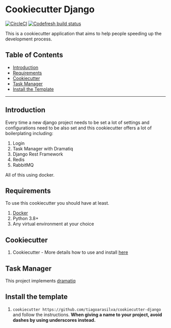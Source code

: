 # Cookiecutter Django

[![CircleCI](https://circleci.com/gh/tarsil/cookiecutter-django.svg?style=shield&circle-token=91ae5605f46538c06c9b88248fd0fd6cc9b2994d)](https://circleci.com/gh/tarsil/cookiecutter-django)
[![Codefresh build status]( https://g.codefresh.io/api/badges/pipeline/tiagoarasilva/Django%20Cookiecutter%2FTest%26Build?type=cf-1&key=eyJhbGciOiJIUzI1NiJ9.NThhOGRkNTdmMjU5OWMwMTAwZjQzYmRi.kUnXk46L86nOtnW3OI5-TJK6cYlavAHbhF5MqKg6pLM)](https://g.codefresh.io/pipelines/edit/new/builds?id=5fc91f0654e9095fcd293333&pipeline=Test%26Build&projects=Django%20Cookiecutter&projectId=5fc91e5e84fbdc5d38bf1924)

This is a cookiecutter application that aims to help people speeding up the development process.

## Table of Contents

- [Introduction](#introduction)
- [Requirements](#requirements)
- [Cookiecutter](#cookiecutter)
- [Task Manager](#task-manager)
- [Install the Template](#install-the-template)

---

## Introduction

Every time a new django project needs to be set a lot of settings and configurations need to be
also set and this cookiecutter offers a lot of boilerplating including:

1. Login
2. Task Manager with Dramatiq
3. Django Rest Framework
4. Redis
5. RabbitMQ

All of this using docker.

## Requirements

To use this cookiecutter you should have at least.

1. [Docker](https://www.docker.com/products)
2. Python 3.8+
3. Any virtual environment at your choice

## Cookiecutter

1. Cookiecutter - More details how to use and install [here](https://cookiecutter.readthedocs.io/en/1.7.2/)

## Task Manager

This project implements [dramatiq](https://dramatiq.io/)

## Install the template

1. `cookiecutter https://github.com/tiagoarasilva/cookiecutter-django` and follow the instructions.
    **When giving a name to your project, avoid dashes by using underscores instead.**
